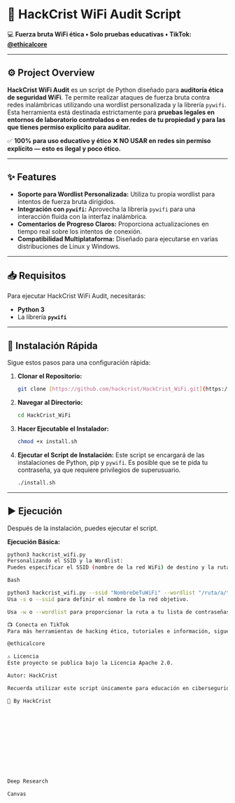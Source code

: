 # 📡 HackCrist WiFi Audit Script

💻 **Fuerza bruta WiFi ética • Solo pruebas educativas • TikTok: [@ethicalcore](https://www.tiktok.com/@ethicalcore)**

---

## ⚙️ Project Overview

**HackCrist WiFi Audit** es un script de Python diseñado para **auditoría ética de seguridad WiFi**. Te permite realizar ataques de fuerza bruta contra redes inalámbricas utilizando una wordlist personalizada y la librería `pywifi`. Esta herramienta está destinada estrictamente para **pruebas legales en entornos de laboratorio controlados o en redes de tu propiedad y para las que tienes permiso explícito para auditar.**

✅ **100% para uso educativo y ético**
❌ **NO USAR en redes sin permiso explícito — esto es ilegal y poco ético.**

---

## ✨ Features

* **Soporte para Wordlist Personalizada:** Utiliza tu propia wordlist para intentos de fuerza bruta dirigidos.
* **Integración con `pywifi`:** Aprovecha la librería `pywifi` para una interacción fluida con la interfaz inalámbrica.
* **Comentarios de Progreso Claros:** Proporciona actualizaciones en tiempo real sobre los intentos de conexión.
* **Compatibilidad Multiplataforma:** Diseñado para ejecutarse en varias distribuciones de Linux y Windows.

---

## 📥 Requisitos

Para ejecutar HackCrist WiFi Audit, necesitarás:

* **Python 3**
* La librería **`pywifi`**

---

## 🚀 Instalación Rápida

Sigue estos pasos para una configuración rápida:

1.  **Clonar el Repositorio:**
    ```bash
    git clone [https://github.com/hackcrist/HackCrist_WiFi.git](https://github.com/hackcrist/HackCrist_WiFi.git)
    ```
2.  **Navegar al Directorio:**
    ```bash
    cd HackCrist_WiFi
    ```
3.  **Hacer Ejecutable el Instalador:**
    ```bash
    chmod +x install.sh
    ```
4.  **Ejecutar el Script de Instalación:** Este script se encargará de las instalaciones de Python, pip y `pywifi`. Es posible que se te pida tu contraseña, ya que requiere privilegios de superusuario.
    ```bash
    ./install.sh
    ```

---

## ▶️ Ejecución

Después de la instalación, puedes ejecutar el script.

**Ejecución Básica:**
```bash
python3 hackcrist_wifi.py
Personalizando el SSID y la Wordlist:
Puedes especificar el SSID (nombre de la red WiFi) de destino y la ruta a tu wordlist utilizando argumentos de línea de comandos:

Bash

python3 hackcrist_wifi.py --ssid "NombreDeTuWiFi" --wordlist "/ruta/a/tu/wordlist.txt"
Usa -s o --ssid para definir el nombre de la red objetivo.

Usa -w o --wordlist para proporcionar la ruta a tu lista de contraseñas.

📺 Conecta en TikTok
Para más herramientas de hacking ético, tutoriales e información, sigue mi canal de TikTok:

@ethicalcore

⚠️ Licencia
Este proyecto se publica bajo la Licencia Apache 2.0.

Autor: HackCrist

Recuerda utilizar este script únicamente para educación en ciberseguridad, prácticas de auditoría y pruebas legales.

🚀 By HackCrist












Deep Research

Canvas

 
